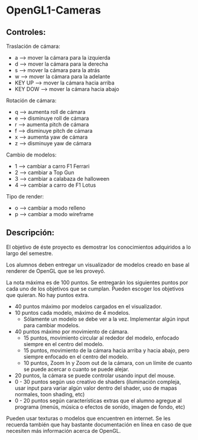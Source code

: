 # OpenGL1-Cameras

## Controles:

Traslación de cámara:
* a --> mover la cámara para la izquierda
* d --> mover la cámara para la derecha
* s --> mover la cámara para la atrás
* w --> mover la cámara para la adelante
* KEY UP --> mover la cámara hacia arriba
* KEY DOW --> mover la cámara hacia abajo

Rotación de cámara:
* q --> aumenta roll de cámara
* e --> disminuye roll de cámara
* r --> aumenta pitch de cámara
* f --> disminuye pitch de cámara
* x --> aumenta yaw de cámara
* z --> disminuye yaw de cámara

Cambio de modelos:
* 1 --> cambiar a carro F1 Ferrari
* 2 --> cambiar a Top Gun
* 3 --> cambiar a calabaza de halloween
* 4 --> cambiar a carro de F1 Lotus

Tipo de render:
* o --> cambiar a modo relleno
* p --> cambiar a modo wireframe



## Descripción:

El objetivo de éste proyecto es demostrar los conocimientos adquiridos a lo largo del semestre.

Los alumnos deben entregar un visualizador de modelos creado en base al renderer de OpenGL que se les proveyó.

La nota máxima es de 100 puntos. Se entregarán los siguientes puntos por cada uno de los objetivos que se cumplan. Pueden escoger los objetivos que quieran. No hay puntos extra.

* 40 puntos máximo por modelos cargados en el visualizador.
* 10 puntos cada modelo, máximo de 4 modelos.
    * Sólamente un modelo se debe ver a la vez. Implementar algún input para cambiar modelos.
* 40 puntos máximo por movimiento de cámara.
    * 15 puntos, movimiento circular al rededor del modelo, enfocado siempre en el centro del modelo.
    * 15 puntos, movimiento de la cámara hacia arriba y hacia abajo, pero siempre enfocado en el centro del modelo.
    * 10 puntos, Zoom In y Zoom out de la cámara, con un límite de cuanto se puede acercar o cuanto se puede alejar.
* 20 puntos, la cámara se puede controlar usando input del mouse.
* 0 - 30 puntos según uso creativo de shaders (iluminación compleja, usar input para variar algún valor dentro del shader, uso de mapas normales, toon  shading, etc)
* 0 - 20 puntos según características extras que el alumno agregue al programa (menús, música o efectos de sonido, imagen de fondo, etc)

Pueden usar texturas o modelos que encuentren en internet. Se les recuerda también que hay bastante documentación en línea en caso de que necesiten más información acerca de OpenGL.
